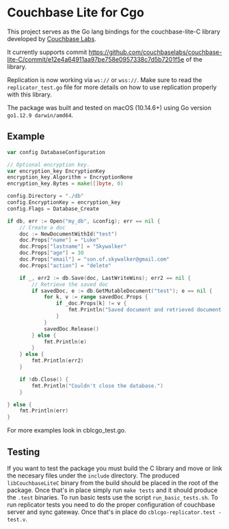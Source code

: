# Couchbase Lite for Cgo

This project serves as the Go lang bindings for the couchbase-lite-C library developed by [Couchbase Labs](https://github.com/couchbaselabs).

It currently supports commit https://github.com/couchbaselabs/couchbase-lite-C/commit/e12e4a64911aa97be758e0957338c7d5b7201f5e of the library.

Replication is now working via `ws://` or `wss://`. Make sure to read the `replicator_test.go` file for more details on how to use replication properly with this library.

The package was built and tested on macOS (10.14.6+) using Go version `go1.12.9 darwin/amd64`.

## Example

```go
var config DatabaseConfiguration

// Optional encryption key.
var encryption_key EncryptionKey
encryption_key.Algorithm = EncryptionNone
encryption_key.Bytes = make([]byte, 0)

config.Directory = "./db"
config.EncryptionKey = encryption_key
config.Flags = Database_Create

if db, err := Open("my_db", &config); err == nil {
    // Create a doc
    doc := NewDocumentWithId("test")
    doc.Props["name"] = "Luke"
    doc.Props["lastname"] = "Skywalker"
    doc.Props["age"] = 30
    doc.Props["email"] = "son.of.skywalker@gmail.com"
    doc.Props["action"] = "delete"

    if _, err2 := db.Save(doc, LastWriteWins); err2 == nil {
        // Retrieve the saved doc
        if savedDoc, e := db.GetMutableDocument("test"); e == nil {
            for k, v := range savedDoc.Props {
                if _doc.Props[k] != v {
                    fmt.Println("Saved document and retrieved document are different.")
                }
            }
            savedDoc.Release()
        } else {
            fmt.Println(e)
        }
    } else {
        fmt.Println(err2)
    }

    if !db.Close() {
		fmt.Println("Couldn't close the database.")
	}

} else {
    fmt.Println(err)
}

```
For more examples look in cblcgo_test.go.

## Testing

If you want to test the package you must build the C library and move or link the necesary files under the `include` directory. The produced `libCouchbaseLiteC` binary from the build should be placed in the root of the package. Once that's in place simply run `make tests` and it should produce the `.test` binaries. To run basic tests use the script `run_basic_tests.sh`. To run replicator tests you need to do the proper configuration of couchbase server and sync gateway. Once that's in place do `cblcgo-replicator.test -test.v`.
